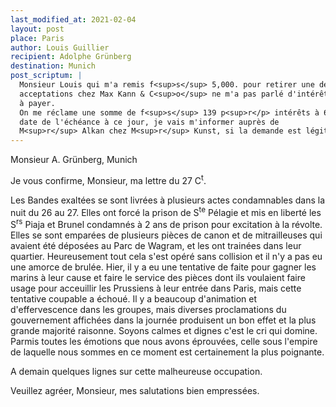 ```yaml
---
last_modified_at: 2021-02-04
layout: post
place: Paris
author: Louis Guillier
recipient: Adolphe Grünberg
destination: Munich
post_scriptum: |
  Monsieur Louis qui m'a remis f<sup>s</sup> 5,000. pour retirer une de vos
  acceptations chez Max Kann & C<sup>o</sup> ne m'a pas parlé d'intérêts
  à payer.
  On me réclame une somme de f<sup>s</sup> 139 p<sup>r</p> intérêts à 6% de la
  date de l'échéance à ce jour, je vais m'informer auprès de
  M<sup>r</sup> Alkan chez M<sup>r</sup> Kunst, si la demande est légitime.—
---
```


Monsieur A. Grünberg, Munich

Je vous confirme, Monsieur, ma lettre du 27 C<sup>t</sup>.

Les Bandes exaltées se sont livrées à plusieurs actes condamnables dans la nuit
du 26 au 27.
Elles ont forcé la prison de S<sup>te</sup> Pélagie et mis en liberté les
S<sup>rs</sup> Piaja et Brunel condamnés à 2 ans de prison pour excitation à la
révolte.
Elles se sont emparées de plusieurs pièces de canon et de mitrailleuses qui
avaient été déposées au Parc de Wagram, et les ont trainées dans leur quartier.
Heureusement tout cela s'est opéré sans collision et il n'y a pas eu une amorce
de brulée.
Hier, il y a eu une tentative de faite pour gagner les marins à leur cause et
faire le service des pièces dont ils voulaient faire usage pour acceuillir les
Prussiens à leur entrée dans Paris, mais cette tentative coupable a échoué.
Il y a beaucoup d'animation et d'effervescence dans les groupes, mais diverses
proclamations du gouvernement affichées dans la journée produisent un bon effet
et la plus grande majorité raisonne.
Soyons calmes et dignes c'est le cri qui domine.
Parmis toutes les émotions que nous avons éprouvées, celle sous l'empire de
laquelle nous sommes en ce moment est certainement la plus poignante.

A demain quelques lignes sur cette malheureuse occupation.

Veuillez agréer, Monsieur, mes salutations bien empressées.
